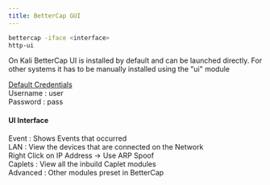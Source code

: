 ```yaml
---
title: BetterCap GUI
---
```


````bash
bettercap -iface <interface>
http-ui
````

On Kali BetterCap UI is installed by default and can be launched directly. For other systems it has to be manually installed using the "ui" module

<u>Default Credentials</u>  
Username : user  
Password : pass

#### UI Interface

Event : Shows Events that occurred  
LAN : View the devices that are connected on the Network  
Right Click on IP Address -> Use ARP Spoof  
Caplets : View all the inbuild Caplet modules  
Advanced : Other modules preset in BetterCap